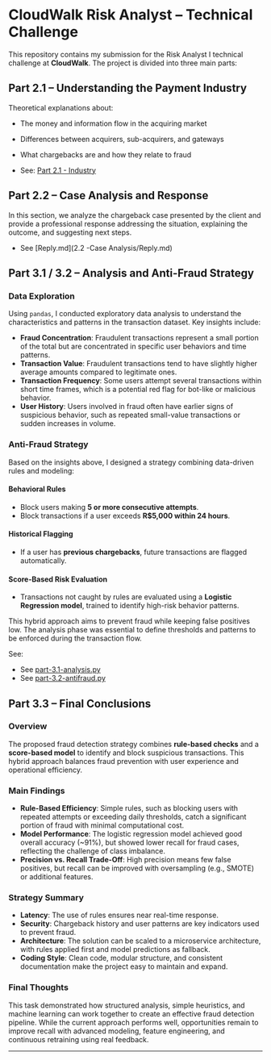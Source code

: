 # CloudWalk Risk Analyst – Technical Challenge

This repository contains my submission for the Risk Analyst I technical challenge at **CloudWalk**. The project is divided into three main parts:

## Part 2.1 – Understanding the Payment Industry

Theoretical explanations about:  
- The money and information flow in the acquiring market  
- Differences between acquirers, sub-acquirers, and gateways  
- What chargebacks are and how they relate to fraud  

- See: [Part 2.1 - Industry](./2.1_theory/part-2.1-industry.md)


## Part 2.2 – Case Analysis and Response

In this section, we analyze the chargeback case presented by the client and provide a professional response addressing the situation, explaining the outcome, and suggesting next steps.

- See [Reply.md](2.2 -Case Analysis/Reply.md)




## Part 3.1 / 3.2 – Analysis and Anti-Fraud Strategy

### Data Exploration

Using `pandas`, I conducted exploratory data analysis to understand the characteristics and patterns in the transaction dataset. Key insights include:

- **Fraud Concentration**: Fraudulent transactions represent a small portion of the total but are concentrated in specific user behaviors and time patterns.  
- **Transaction Value**: Fraudulent transactions tend to have slightly higher average amounts compared to legitimate ones.  
- **Transaction Frequency**: Some users attempt several transactions within short time frames, which is a potential red flag for bot-like or malicious behavior.  
- **User History**: Users involved in fraud often have earlier signs of suspicious behavior, such as repeated small-value transactions or sudden increases in volume.

### Anti-Fraud Strategy

Based on the insights above, I designed a strategy combining data-driven rules and modeling:

#### Behavioral Rules

- Block users making **5 or more consecutive attempts**.  
- Block transactions if a user exceeds **R$5,000 within 24 hours**.

#### Historical Flagging

- If a user has **previous chargebacks**, future transactions are flagged automatically.

#### Score-Based Risk Evaluation

- Transactions not caught by rules are evaluated using a **Logistic Regression model**, trained to identify high-risk behavior patterns.

This hybrid approach aims to prevent fraud while keeping false positives low. The analysis phase was essential to define thresholds and patterns to be enforced during the transaction flow.

See:  
- See [part-3.1-analysis.py](./3.1_Analysis/part-3.1-analysis.py)
- See [part-3.2-antifraud.py](./3.2_Antifraud/part-3.2-antifraud.py)




## Part 3.3 – Final Conclusions

### Overview

The proposed fraud detection strategy combines **rule-based checks** and a **score-based model** to identify and block suspicious transactions. This hybrid approach balances fraud prevention with user experience and operational efficiency.

### Main Findings

- **Rule-Based Efficiency**: Simple rules, such as blocking users with repeated attempts or exceeding daily thresholds, catch a significant portion of fraud with minimal computational cost.  
- **Model Performance**: The logistic regression model achieved good overall accuracy (~91%), but showed lower recall for fraud cases, reflecting the challenge of class imbalance.  
- **Precision vs. Recall Trade-Off**: High precision means few false positives, but recall can be improved with oversampling (e.g., SMOTE) or additional features.

### Strategy Summary

- **Latency**: The use of rules ensures near real-time response.  
- **Security**: Chargeback history and user patterns are key indicators used to prevent fraud.  
- **Architecture**: The solution can be scaled to a microservice architecture, with rules applied first and model predictions as fallback.  
- **Coding Style**: Clean code, modular structure, and consistent documentation make the project easy to maintain and expand.

### Final Thoughts

This task demonstrated how structured analysis, simple heuristics, and machine learning can work together to create an effective fraud detection pipeline. While the current approach performs well, opportunities remain to improve recall with advanced modeling, feature engineering, and continuous retraining using real feedback.

---


